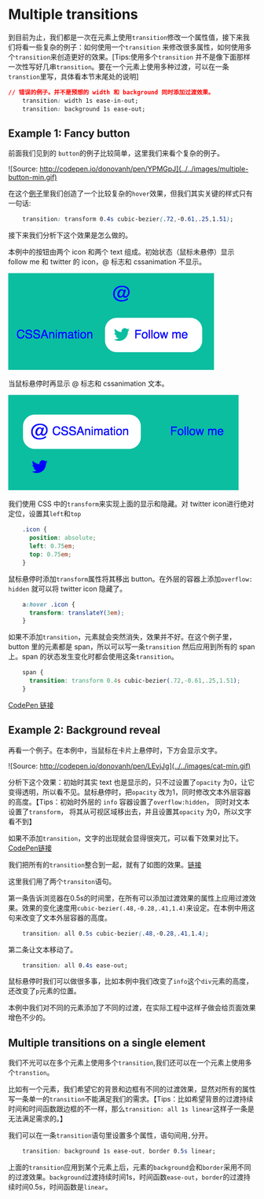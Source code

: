 # Multiple transitions

到目前为止，我们都是一次在元素上使用`transition`修改一个属性值，接下来我们将看一些复杂的例子：如何使用一个`transition` 来修改很多属性，如何使用多个`transition`来创造更好的效果。[Tips:使用多个`transition` 并不是像下面那样一次性写好几串`transition`。要在一个元素上使用多种过渡，可以在一条`transtion`里写，具体看本节末尾处的说明]

```css
// 错误的例子。并不是预想的 width 和 background 同时添加过渡效果。
    transition: width 1s ease-in-out;
    transition: background 1s ease-out;
```

## Example 1: Fancy button

前面我们见到的 `button`的例子比较简单，这里我们来看个复杂的例子。

![Source: http://codepen.io/donovanh/pen/YPMGpJ](../../images/multiple-button-min.gif)

在这个[例子](http://codepen.io/donovanh/pen/YPMGpJ)里我们创造了一个比较复杂的`hover`效果，但我们其实关键的样式只有一句话:

```css
    transition: transform 0.4s cubic-bezier(.72,-0.61,.25,1.51);
```

接下来我们分析下这个效果是怎么做的。

本例中的按钮由两个 icon 和两个 text 组成。初始状态（鼠标未悬停）显示 follow me 和 twitter 的 icon，@ 标志和 cssanimation 不显示。

![](../../images/button-element-positioning.png)

当鼠标悬停时再显示 @ 标志和 cssanimation 文本。

![](../../images/button-element-positioning2.png)

我们使用 CSS 中的`transform`来实现上面的显示和隐藏。对 twitter icon进行绝对定位，设置其`left`和`top`

```css
    .icon {
      position: absolute;
      left: 0.75em;
      top: 0.75em;
    }
```

鼠标悬停时添加`transform`属性将其移出 button。在外层的容器上添加`overflow: hidden` 就可以将 twitter icon 隐藏了。

```css
    a:hover .icon {
      transform: translateY(3em);
    }
```

如果不添加`transition`，元素就会突然消失，效果并不好。在这个例子里，button 里的元素都是 span，所以可以写一条`transition` 然后应用到所有的 span上。span 的状态发生变化时都会使用这条`transition`。

```css
    span {
      transition: transform 0.4s cubic-bezier(.72,-0.61,.25,1.51);
    }
```

[CodePen 链接](http://codepen.io/donovanh/pen/YPMGpJ)

## Example 2: Background reveal

再看一个例子。在本例中，当鼠标在卡片上悬停时，下方会显示文字。

![Source: http://codepen.io/donovanh/pen/LEvjJg](../../images/cat-min.gif)

分析下这个效果：初始时其实 text 也是显示的，只不过设置了`opacity` 为0，让它变得透明，所以看不见。鼠标悬停时，把`opacity` 改为1，同时修改文本外层容器的高度。【Tips：初始时外层的 `info` 容器设置了`overflow:hidden`， 同时对文本设置了`transform`， 将其从可视区域移出去，并且设置其`opacity` 为0，所以文字看不到】

如果不添加`transition`，文字的出现就会显得很突兀，可以看下效果对比下。[CodePen链接](http://codepen.io/donovanh/pen/PwgKLw?editors=110)

我们把所有的`transition`整合到一起，就有了如图的效果。[链接](http://codepen.io/donovanh/pen/LEvjJg)

这里我们用了两个`transiton`语句。

第一条告诉浏览器在0.5s的时间里，在所有可以添加过渡效果的属性上应用过渡效果。效果的变化速度用`cubic-bezier(.48,-0.28,.41,1.4)`来设定。在本例中用这句来改变了文本外层容器的高度。

```css
    transition: all 0.5s cubic-bezier(.48,-0.28,.41,1.4);
```

第二条让文本移动了。

```css
    transition: all 0.4s ease-out;
```

鼠标悬停时我们可以做很多事，比如本例中我们改变了`info`这个`div`元素的高度，还改变了`p`元素的位置。

本例中我们对不同的元素添加了不同的过渡，在实际工程中这样子做会给页面效果增色不少的。

## Multiple transitions on a single element

我们不光可以在多个元素上使用多个`transition`,我们还可以在一个元素上使用多个`transtion`。

比如有一个元素，我们希望它的背景和边框有不同的过渡效果，显然对所有的属性写一条单一的`transition`不能满足我们的需求。【Tips：比如希望背景的过渡持续时间和时间函数跟边框的不一样，那么`transition: all 1s linear`这样子一条是无法满足需求的。】

我们可以在一条`transition`语句里设置多个属性，语句间用`,`分开。

```css
    transition: background 1s ease-out, border 0.5s linear;
```

上面的`transition`应用到某个元素上后，元素的`background`会和`border`采用不同的过渡效果。`background`过渡持续时间1s，时间函数`ease-out`，`border`的过渡持续时间0.5s，时间函数是`linear`。
